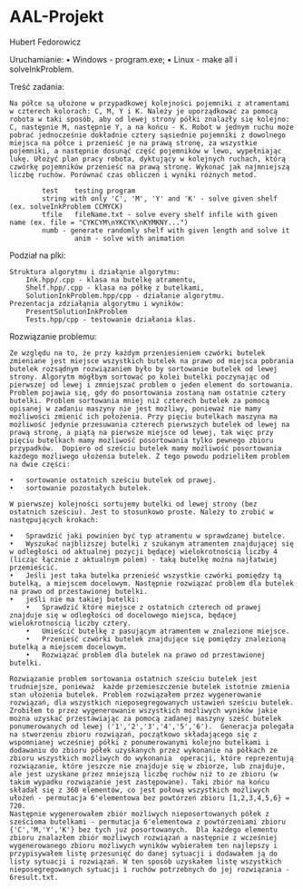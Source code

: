 # AAL-Projekt

Hubert Fedorowicz

Uruchamianie:
•	Windows 	- program.exe;
•	Linux 		- make all i solveInkProblem.

Treść zadania:

	Na półce są ułożone w przypadkowej kolejności pojemniki z atramentami w czterech kolorach: C, M, Y i K. Należy je uporządkować za pomocą robota w taki sposób, aby od lewej strony półki znalazły się kolejno: C, następnie M, następnie Y, a na końcu - K. Robot w jednym ruchu może pobrać jednocześnie dokładnie cztery sąsiednie pojemniki z dowolnego miejsca na półce i przenieść je na prawą stronę, za wszystkie pojemniki, a następnie dosunąć część pojemników w lewo, wypełniając lukę. Ułożyć plan pracy robota, dyktujący w kolejnych ruchach, którą czwórkę pojemników przenieść na prawą stronę. Wykonać jak najmniejszą liczbę ruchów. Porównać czas obliczeń i wyniki różnych metod.

			test	testing program
			string with only 'C', 'M', 'Y' and 'K' - solve given shelf (ex. solveInkProblem CCMYCK)
			tfile	fileName.txt - solve every shelf infile with given name (ex. file = "CYKCYM\nYKCYK\nKYMKNY...")
			numb - generate randomly shelf with given length and solve it
					anim - solve with animation

Podział na plki:

	Struktura algorytmu i działąnie algorytmu:
		Ink.hpp/.cpp - klasa na butelkę atramentu,
		Shelf.hpp/.cpp - klasa na półkę z butelkami,
		SolutionInkProblem.hpp/cpp - działanie algorytmu.
	Prezentacja zdziałąnia algorytmu i wyników:
		PresentSolutionInkProblem
		Tests.hpp/cpp - testowanie działania klas.

Rozwiązanie problemu:

	Ze względu na to, że przy każdym przeniesieniem czwórki butelek zmieniane jest miejsce wszystkich butelek na prawo od miejsca pobrania butelek rozsądnym rozwiązaniem było by sortowanie butelek od lewej strony. Algorytm mógłbym sortować po kolei butelki poczynając od pierwszej od lewej i zmniejszać problem o jeden element do sortowania. Problem pojawia się, gdy do posortowania zostaną nam ostatnie cztery butelki. Problem sortowania mniej niż czterech butelek za pomocą opisanej w zadaniu maszyny nie jest możliwy, ponieważ nie mamy możliwości zmienić ich położenia. Przy pięciu butelkach maszyna ma możliwość jedynie przesuwania czterech pierwszych butelek od lewej na prawą stronę, a piątą na pierwsze miejsce od lewej, tak więc przy pięciu butelkach mamy możliwość posortowania tylko pewnego zbioru przypadków.  Dopiero od sześciu butelek mamy możliwość posortowania każdego możliwego ułożenia butelek. Z tego powodu podzieliłem problem na dwie części:

	•	sortowanie ostatnich sześciu butelek od prawej.
	•	sortowanie pozostałych butelek.

	W pierwszej kolejności sortujemy butelki od lewej strony (bez ostatnich sześciu). Jest to stosunkowo proste. Należy to zrobić w następujących krokach:

	•	Sprawdzić jaki powinien być typ atramentu w sprawdzanej butelce.
	•	Wyszukać najbliższej butelki z szukanym atramentem znajdującej się w odległości od aktualnej pozycji będącej wielokrotnością liczby 4 (licząc łącznie z aktualnym polem) - taką butelkę można najłatwiej przemieścić.
	•	Jeśli jest taka butelka przenieść wszystkie czwórki pomiędzy tą butelką, a miejscem docelowym. Następnie rozwiązać problem dla butelek na prawo od przestawionej butelki.
	•	jeśli nie ma takiej butelki:
		•	Sprawdzić które miejsce z ostatnich czterech od prawej znajduje się w odległości od docelowego miejsca, będącej wielokrotnością liczby cztery.
		•	Umieścić butelkę z pasującym atramentem w znalezione miejsce.
		•	Przenieść czwórki butelek znajdujące się pomiędzy znalezioną butelką a miejscem docelowym.
		•	Rozwiązać problem dla butelek na prawo od przestawionej butelki.
		
	Rozwiązanie problem sortowania ostatnich sześciu butelek jest trudniejsze, ponieważ  każde przemieszczenie butelek istotnie zmienia stan ułożenia butelek. Problem rozwiązałem przez wygenerowanie rozwiązań, dla wszystkich nieposegregowanych ustawień sześciu butelek. Zrobiłem to przez wygenerowanie wszystkich możliwych wyników jakie można uzyskać przestawiając za pomocą zadanej maszyny sześć butelek ponumerowanych od lewej ('1','2','3','4','5','6').  Generacja polegała na stworzeniu zbioru rozwiązań, początkowo składającego się z wspomnianej wcześniej półki z ponumerowanymi kolejno butelkami i dodawaniu do zbioru półek uzyskanych przez wykonanie na półkach ze zbioru wszystkich możliwych do wykonania  operacji, które reprezentują rozwiązanie, które jeszcze nie znajduje się w zbiorze, lub znajduje, ale jest uzyskane przez mniejszą liczbę ruchów niż to ze zbioru (w takim wypadku rozwiązanie jest zastępowane). Taki zbiór na końcu składał się z 360 elementów, co jest połową wszystkich możliwych ułożeń - permutacja 6'elementowa bez powtórzeń zbioru [1,2,3,4,5,6} = 720.
	Następnie wygenerowałem zbiór możliwych nieposortowanych półek z sześcioma butelkami - permutacja 6'elementowa z powtórzeniami zbioru {'C','M,'Y','K'} bez tych już posortowanych.  Dla każdego elementu zbioru znalazłem zbiór możliwych rozwiązań a następnie z wcześniej wygenerowanego zbioru możliwych wyników wybierałem ten najlepszy i przypisywałem listę przesunięć do danej sytuacji i dodawałem ją do listy sytuacji i rozwiązań. W ten sposób uzyskałem listę wszystkich nieposegregowanych sytuacji i ruchów potrzebnych do jej rozwiązania - 6result.txt.  
